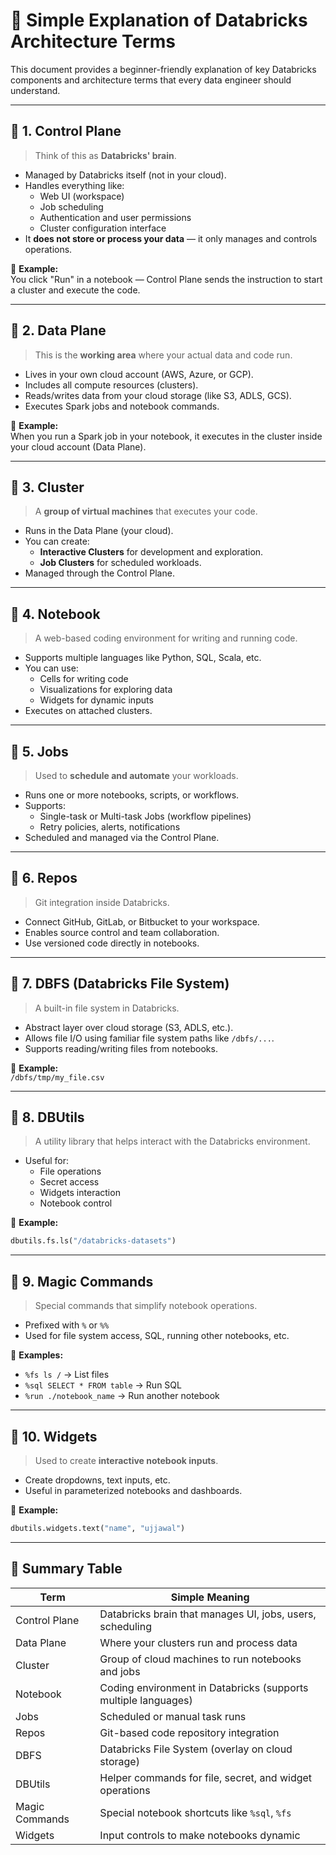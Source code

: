 # 📘 Simple Explanation of Databricks Architecture Terms

This document provides a beginner-friendly explanation of key Databricks components and architecture terms that every data engineer should understand.

---

## 🔷 1. Control Plane

> Think of this as **Databricks' brain**.

- Managed by Databricks itself (not in your cloud).
- Handles everything like:
  - Web UI (workspace)
  - Job scheduling
  - Authentication and user permissions
  - Cluster configuration interface
- It **does not store or process your data** — it only manages and controls operations.

📌 **Example:**  
You click "Run" in a notebook — Control Plane sends the instruction to start a cluster and execute the code.

---

## 🔷 2. Data Plane

> This is the **working area** where your actual data and code run.

- Lives in your own cloud account (AWS, Azure, or GCP).
- Includes all compute resources (clusters).
- Reads/writes data from your cloud storage (like S3, ADLS, GCS).
- Executes Spark jobs and notebook commands.

📌 **Example:**  
When you run a Spark job in your notebook, it executes in the cluster inside your cloud account (Data Plane).

---

## 🔷 3. Cluster

> A **group of virtual machines** that executes your code.

- Runs in the Data Plane (your cloud).
- You can create:
  - **Interactive Clusters** for development and exploration.
  - **Job Clusters** for scheduled workloads.
- Managed through the Control Plane.

---

## 🔷 4. Notebook

> A web-based coding environment for writing and running code.

- Supports multiple languages like Python, SQL, Scala, etc.
- You can use:
  - Cells for writing code
  - Visualizations for exploring data
  - Widgets for dynamic inputs
- Executes on attached clusters.

---

## 🔷 5. Jobs

> Used to **schedule and automate** your workloads.

- Runs one or more notebooks, scripts, or workflows.
- Supports:
  - Single-task or Multi-task Jobs (workflow pipelines)
  - Retry policies, alerts, notifications
- Scheduled and managed via the Control Plane.

---

## 🔷 6. Repos

> Git integration inside Databricks.

- Connect GitHub, GitLab, or Bitbucket to your workspace.
- Enables source control and team collaboration.
- Use versioned code directly in notebooks.

---

## 🔷 7. DBFS (Databricks File System)

> A built-in file system in Databricks.

- Abstract layer over cloud storage (S3, ADLS, etc.).
- Allows file I/O using familiar file system paths like `/dbfs/...`.
- Supports reading/writing files from notebooks.

📌 **Example:**  
`/dbfs/tmp/my_file.csv`

---

## 🔷 8. DBUtils

> A utility library that helps interact with the Databricks environment.

- Useful for:
  - File operations
  - Secret access
  - Widgets interaction
  - Notebook control

📌 **Example:**  
```python
dbutils.fs.ls("/databricks-datasets")
```

---

## 🔷 9. Magic Commands

> Special commands that simplify notebook operations.

* Prefixed with `%` or `%%`
* Used for file system access, SQL, running other notebooks, etc.

📌 **Examples:**

* `%fs ls /` → List files
* `%sql SELECT * FROM table` → Run SQL
* `%run ./notebook_name` → Run another notebook

---

## 🔷 10. Widgets

> Used to create **interactive notebook inputs**.

* Create dropdowns, text inputs, etc.
* Useful in parameterized notebooks and dashboards.

📌 **Example:**

```python
dbutils.widgets.text("name", "ujjawal")
```

---

## 🔁 Summary Table

| Term           | Simple Meaning                                                 |
| -------------- | -------------------------------------------------------------- |
| Control Plane  | Databricks brain that manages UI, jobs, users, scheduling      |
| Data Plane     | Where your clusters run and process data                       |
| Cluster        | Group of cloud machines to run notebooks and jobs              |
| Notebook       | Coding environment in Databricks (supports multiple languages) |
| Jobs           | Scheduled or manual task runs                                  |
| Repos          | Git-based code repository integration                          |
| DBFS           | Databricks File System (overlay on cloud storage)              |
| DBUtils        | Helper commands for file, secret, and widget operations        |
| Magic Commands | Special notebook shortcuts like `%sql`, `%fs`                  |
| Widgets        | Input controls to make notebooks dynamic                       |

